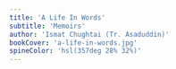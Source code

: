 ```yaml
---
title: 'A Life In Words'
subtitle: 'Memoirs'
author: 'Ismat Chughtai (Tr. Asaduddin)'
bookCover: 'a-life-in-words.jpg'
spineColor: 'hsl(357deg 28% 32%)'
---
```

